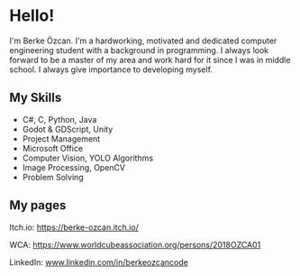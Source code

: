 # Hello!

I'm Berke Özcan. I'm a hardworking, motivated and dedicated computer engineering
student with a background in programming. I always look forward to be
a master of my area and work hard for it since I was in middle
school. I always give importance to developing myself.

## My Skills

- C#, C, Python, Java
- Godot & GDScript, Unity
- Project Management
- Microsoft Office
- Computer Vision, YOLO Algorithms
- Image Processing, OpenCV
- Problem Solving

## My pages

Itch.io: https://berke-ozcan.itch.io/

WCA: https://www.worldcubeassociation.org/persons/2018OZCA01

LinkedIn: www.linkedin.com/in/berkeozcancode



<!--
**berke-ozcan/berke-ozcan** is a ✨ _special_ ✨ repository because its `README.md` (this file) appears on your GitHub profile.

Here are some ideas to get you started:

- 🔭 I’m currently working on ...
- 🌱 I’m currently learning ...
- 👯 I’m looking to collaborate on ...
- 🤔 I’m looking for help with ...
- 💬 Ask me about ...
- 📫 How to reach me: ...
- 😄 Pronouns: ...
- ⚡ Fun fact: ...
-->
